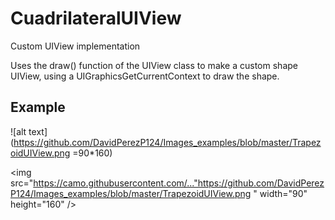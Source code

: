 # CuadrilateralUIView
Custom UIView implementation 

Uses the draw() function of the UIView class to make a custom shape UIView, using 
a UIGraphicsGetCurrentContext to draw the shape. 

## Example 

![alt text](https://github.com/DavidPerezP124/Images_examples/blob/master/TrapezoidUIView.png =90*160)

<img src="https://camo.githubusercontent.com/..."https://github.com/DavidPerezP124/Images_examples/blob/master/TrapezoidUIView.png " width="90" height="160" />
